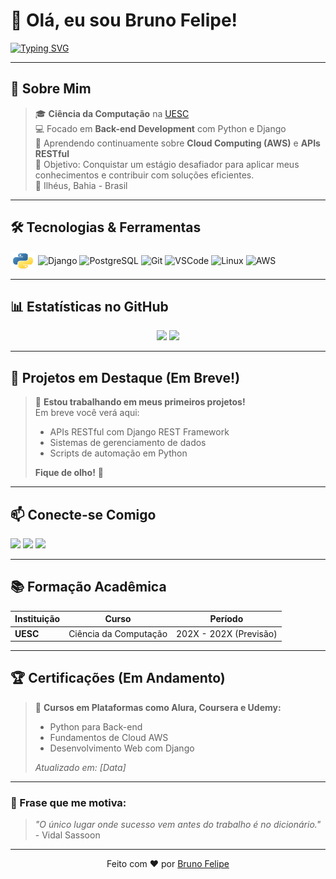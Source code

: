 # 👋 Olá, eu sou Bruno Felipe!

[![Typing SVG](https://readme-typing-svg.herokuapp.com?font=Fira+Code&size=28&pause=1000&color=00FF7F&width=435&lines=Estudante+de+Ciência+da+Computação;Desenvolvedor+Back-end+em+Formação;Buscando+oportunidades+de+estágio)](https://git.io/typing-svg)

---

## 🚀 Sobre Mim
> 🎓 **Ciência da Computação** na [UESC](https://www.uesc.br/)  
> 💻 Focado em **Back-end Development** com Python e Django  
> 🌱 Aprendendo continuamente sobre **Cloud Computing (AWS)** e **APIs RESTful**  
> 🎯 Objetivo: Conquistar um estágio desafiador para aplicar meus conhecimentos e contribuir com soluções eficientes.  
> 📍 Ilhéus, Bahia - Brasil

---

## 🛠️ Tecnologias & Ferramentas
<div style="display: inline_block">
  <img align="center" alt="Python" height="30" width="40" src="https://raw.githubusercontent.com/devicons/devicon/master/icons/python/python-original.svg">
  <img align="center" alt="Django" height="30" width="40" src="https://cdn.jsdelivr.net/gh/devicons/devicon/icons/django/django-plain.svg">
  <img align="center" alt="PostgreSQL" height="30" width="40" src="https://cdn.jsdelivr.net/gh/devicons/devicon/icons/postgresql/postgresql-original.svg">
  <img align="center" alt="Git" height="30" width="40" src="https://cdn.jsdelivr.net/gh/devicons/devicon/icons/git/git-original.svg">
  <img align="center" alt="VSCode" height="30" width="40" src="https://cdn.jsdelivr.net/gh/devicons/devicon/icons/vscode/vscode-original.svg">
  <img align="center" alt="Linux" height="30" width="40" src="https://cdn.jsdelivr.net/gh/devicons/devicon/icons/linux/linux-original.svg">
  <img align="center" alt="AWS" height="30" width="40" src="https://cdn.jsdelivr.net/gh/devicons/devicon/icons/amazonwebservices/amazonwebservices-original.svg">
</div>

---

## 📊 Estatísticas no GitHub
<div align="center">
  <img height="180em" src="https://github-readme-stats.vercel.app/api?username=brunofelipe&show_icons=true&theme=react&include_all_commits=true&count_private=true"/>
  <img height="180em" src="https://github-readme-stats.vercel.app/api/top-langs/?username=brunofelipe&layout=compact&langs_count=7&theme=react"/>
</div>

---

## 🎯 Projetos em Destaque (Em Breve!)
> 🚧 **Estou trabalhando em meus primeiros projetos!**  
> Em breve você verá aqui:
> - APIs RESTful com Django REST Framework
> - Sistemas de gerenciamento de dados
> - Scripts de automação em Python
>  
> **Fique de olho!** 👀

---

## 📫 Conecte-se Comigo
<div>
  <a href="https://www.linkedin.com/in/seu-perfil-linkedin" target="_blank"><img src="https://img.shields.io/badge/-LinkedIn-%230077B5?style=for-the-badge&logo=linkedin&logoColor=white" target="_blank"></a>
  <a href="mailto:bruno.felipe@email.com" target="_blank"><img src="https://img.shields.io/badge/-Email-%23333?style=for-the-badge&logo=gmail&logoColor=white" target="_blank"></a>
  <a href="https://instagram.com/seu-perfil-instagram" target="_blank"><img src="https://img.shields.io/badge/-Instagram-%23E4405F?style=for-the-badge&logo=instagram&logoColor=white" target="_blank"></a>
</div>

---

## 📚 Formação Acadêmica
| Instituição | Curso | Período |
|-------------|-------|---------|
| **UESC** | Ciência da Computação | 202X - 202X (Previsão) |

---

## 🏆 Certificações (Em Andamento)
> 📖 **Cursos em Plataformas como Alura, Coursera e Udemy:**  
> - Python para Back-end
> - Fundamentos de Cloud AWS
> - Desenvolvimento Web com Django
>  
> *Atualizado em: [Data]*

---

### 💬 Frase que me motiva:
> *"O único lugar onde sucesso vem antes do trabalho é no dicionário."* - Vidal Sassoon

---

<div align="center">
  Feito com ❤️ por <a href="https://github.com/brunofelipe">Bruno Felipe</a>
</div>
